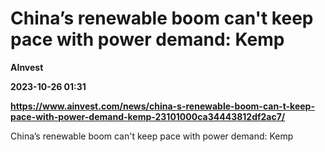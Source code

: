 # China’s renewable boom can't keep pace with power demand: Kemp
**AInvest**

**2023-10-26 01:31**

**https://www.ainvest.com/news/china-s-renewable-boom-can-t-keep-pace-with-power-demand-kemp-23101000ca34443812df2ac7/**

China’s renewable boom can't keep pace with power demand: Kemp